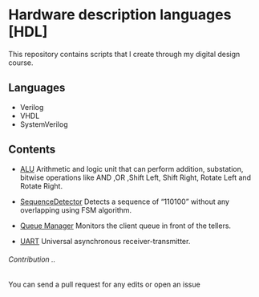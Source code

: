 # Hardware description languages [HDL]
This repository contains scripts that I create through my digital design course.

## Languages 
- Verilog 
- VHDL 
- SystemVerilog 

## Contents
- [ALU](ALU/) Arithmetic and logic unit that can perform addition, substation, bitwise operations like AND ,OR ,Shift Left, Shift Right, Rotate Left and Rotate Right.

- [SequenceDetector](SequenceDetector/) Detects a sequence of “110100” without any overlapping using FSM algorithm.

- [Queue Manager](QueueManager) Monitors the client queue in front of the tellers. 

- [UART](uart) Universal asynchronous receiver-transmitter.

###### Contribution .. 
You can send a pull request for any edits or open an issue
